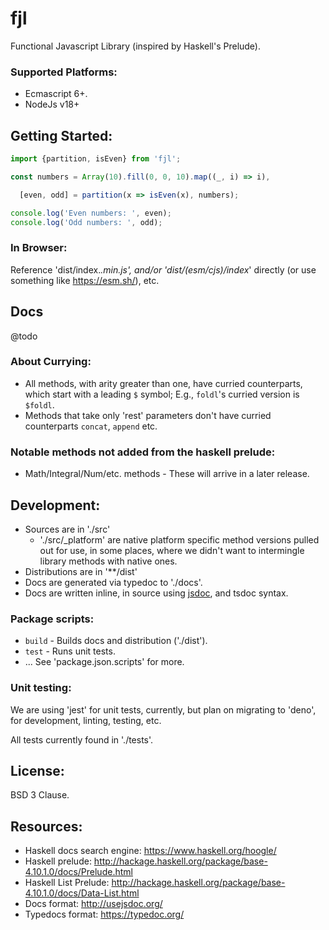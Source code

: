 # fjl

Functional Javascript Library (inspired by Haskell's Prelude).

### Supported Platforms:

- Ecmascript 6+.
- NodeJs v18+

## Getting Started:

```javascript
import {partition, isEven} from 'fjl';

const numbers = Array(10).fill(0, 0, 10).map((_, i) => i),

  [even, odd] = partition(x => isEven(x), numbers);

console.log('Even numbers: ', even);
console.log('Odd numbers: ', odd);
```

### In Browser:

Reference 'dist/index.*.min.js', and/or 'dist/(esm/cjs)/index*' directly (or use something like https://esm.sh/), etc.

## Docs

@todo 

### About Currying:

- All methods, with arity greater than one, have curried counterparts, which start with a leading `$` symbol;  E.g., `foldl`'s curried version is `$foldl`.
- Methods that take only 'rest' parameters don't have curried counterparts `concat`, `append` etc.

### Notable methods not added from the haskell prelude:

- Math/Integral/Num/etc. methods - These will arrive in a later release.

## Development:

- Sources are in './src'
  - './src/_platform' are native platform specific method versions pulled out for use, in some places, where we didn't want to intermingle library methods with native ones.
- Distributions are in '**/dist'
- Docs are generated via typedoc to './docs'.
- Docs are written inline, in source using [jsdoc](http://usejsdoc.com), and tsdoc syntax.

### Package scripts:

- `build` - Builds docs and distribution ('./dist').
- `test` - Runs unit tests.
- ... See 'package.json.scripts' for more.

### Unit testing:

We are using 'jest' for unit tests, currently, but plan on migrating to 'deno', for development, linting, testing, etc.

All tests currently found in './tests'.

## License:

BSD 3 Clause.

## Resources:

- Haskell docs search engine: https://www.haskell.org/hoogle/
- Haskell prelude: http://hackage.haskell.org/package/base-4.10.1.0/docs/Prelude.html
- Haskell List Prelude: http://hackage.haskell.org/package/base-4.10.1.0/docs/Data-List.html
- Docs format: http://usejsdoc.org/
- Typedocs format: https://typedoc.org/
